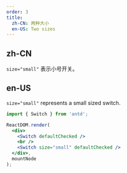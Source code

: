 ```yaml
---
order: 3
title:
  zh-CN: 两种大小
  en-US: Two sizes
---
```


## zh-CN

`size="small"` 表示小号开关。

## en-US

`size="small"` represents a small sized switch.

````jsx
import { Switch } from 'antd';

ReactDOM.render(
  <div>
    <Switch defaultChecked />
    <br />
    <Switch size="small" defaultChecked />
  </div>,
  mountNode
);
````
